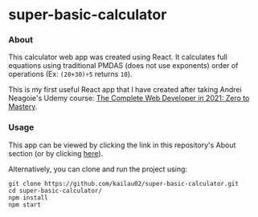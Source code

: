 # super-basic-calculator

### About

This calculator web app was created using React. It calculates full equations using traditional PMDAS (does not use exponents) order of operations (Ex: `(20+30)÷5` returns `10`).

This is my first useful React app that I have created after taking Andrei Neagoie's Udemy course: [The Complete Web Developer in 2021: Zero to Mastery](https://www.udemy.com/course/the-complete-web-developer-zero-to-mastery/).

### Usage

This app can be viewed by clicking the link in this repository's About section (or by clicking [here](https://kailau02.github.io/super-basic-calculator/)).

Alternatively, you can clone and run the project using:

```
git clone https://github.com/kailau02/super-basic-calculator.git
cd super-basic-calculator/
npm install
npm start
```
